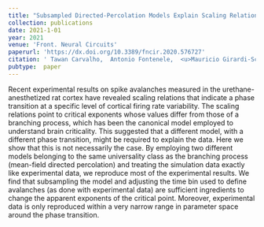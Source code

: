 ```yaml
---
title: "Subsampled Directed-Percolation Models Explain Scaling Relations Experimentally Observed in the Brain"
collection: publications
date: 2021-1-01
year: 2021
venue: 'Front. Neural Circuits'
paperurl: 'https://dx.doi.org/10.3389/fncir.2020.576727'
citation: ' Tawan Carvalho,  Antonio Fontenele,  <u>Mauricio Girardi-Schappo</u>,  Thaís Feliciano,  Leandro Aguiar,  Thais Silva,  Nivaldo Vasconcelos,  Pedro Carelli,  Mauro Copelli,  (2021):<i>Subsampled Directed-Percolation Models Explain Scaling Relations Experimentally Observed in the Brain.</i> <b>Front. Neural Circuits 14</b>: 576727.'
pubtype:  paper
---
```

Recent experimental results on spike avalanches measured in the urethane-anesthetized rat cortex have revealed scaling relations that indicate a phase transition at a specific level of cortical firing rate variability. The scaling relations point to critical exponents whose values differ from those of a branching process, which has been the canonical model employed to understand brain criticality. This suggested that a different model, with a different phase transition, might be required to explain the data. Here we show that this is not necessarily the case. By employing two different models belonging to the same universality class as the branching process (mean-field directed percolation) and treating the simulation data exactly like experimental data, we reproduce most of the experimental results. We find that subsampling the model and adjusting the time bin used to define avalanches (as done with experimental data) are sufficient ingredients to change the apparent exponents of the critical point. Moreover, experimental data is only reproduced within a very narrow range in parameter space around the phase transition.